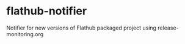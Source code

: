 # flathub-notifier
Notifier for new versions of Flathub packaged project using release-monitoring.org
